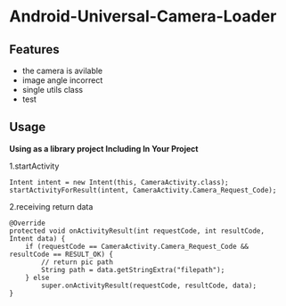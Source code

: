 
# Android-Universal-Camera-Loader #

## Features ##

- the camera is avilable
- image angle incorrect
- single utils class
- test

## Usage ##

**Using as a library project Including In Your Project**

1.startActivity
``` android 
Intent intent = new Intent(this, CameraActivity.class);
startActivityForResult(intent, CameraActivity.Camera_Request_Code);
```

2.receiving return data
``` android
@Override
protected void onActivityResult(int requestCode, int resultCode, Intent data) {
    if (requestCode == CameraActivity.Camera_Request_Code && resultCode == RESULT_OK) {
        // return pic path
        String path = data.getStringExtra("filepath");
    } else
        super.onActivityResult(requestCode, resultCode, data);
}
```